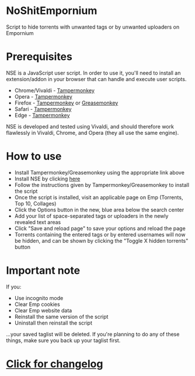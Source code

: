 # NoShitEmpornium
Script to hide torrents with unwanted tags or by unwanted uploaders on Empornium

# Prerequisites
NSE is a JavaScript user script. In order to use it, you'll need to install an extension/addon in your browser that can handle and execute user scripts.

* Chrome/Vivaldi - [Tampermonkey](https://chrome.google.com/webstore/detail/tampermonkey/dhdgffkkebhmkfjojejmpbldmpobfkfo?hl=en)
* Opera - [Tampermonkey](https://addons.opera.com/en/extensions/details/tampermonkey-beta/)
* Firefox - [Tampermonkey](https://addons.mozilla.org/en-US/firefox/addon/tampermonkey/) or [Greasemonkey](https://addons.mozilla.org/en-US/firefox/addon/greasemonkey/)
* Safari - [Tampermonkey](https://tampermonkey.net/?browser=safari)
* Edge - [Tampermonkey](https://tampermonkey.net/?browser=edge)

NSE is developed and tested using Vivaldi, and should therefore work flawlessly in Vivaldi, Chrome, and Opera (they all use the same engine).

# How to use
* Install Tampermonkey/Greasemonkey using the appropriate link above
* Install NSE by clicking [here](https://github.com/ceodoe/noshitempornium/raw/master/NoShitEmpornium.user.js)
* Follow the instructions given by Tampermonkey/Greasemonkey to install the script
* Once the script is installed, visit an applicable page on Emp (Torrents, Top 10, Collages)
* Click the Options button in the new, blue area below the search center
* Add your list of space-separated tags or uploaders in the newly revealed text areas
* Click "Save and reload page" to save your options and reload the page
* Torrents containing the entered tags or by entered usernames will now be hidden, and can be shown by clicking the "Toggle X hidden torrents" button

# Important note
If you:

* Use incognito mode
* Clear Emp cookies
* Clear Emp website data
* Reinstall the same version of the script
* Uninstall then reinstall the script

...your saved taglist will be deleted. If you're planning to do any of these things, make sure you back up your taglist first.

# [Click for changelog](https://github.com/ceodoe/noshitempornium/blob/master/CHANGELOG.md)
